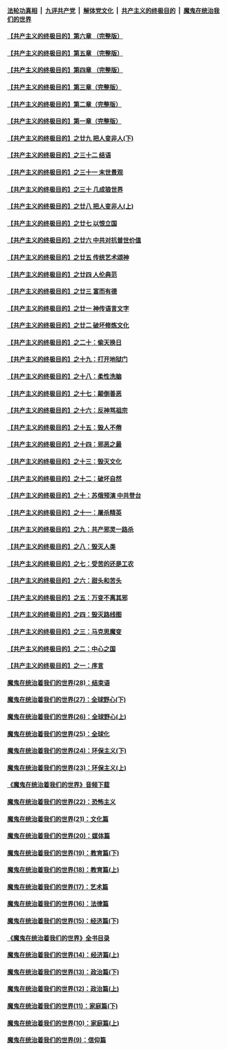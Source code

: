 

####  [法轮功真相](../../../../basic/blob/master/README.md?t=04222031) &nbsp;|&nbsp; [九评共产党](../../../../9ping.md/blob/master/README.md?t=04222031) &nbsp;|&nbsp; [解体党文化](../../../../jtdwh.md/blob/master/README.md?t=04222031)  &nbsp;|&nbsp; [共产主义的终极目的](../../../../gczydzjmd.md/blob/master/README.md?t=04222031) &nbsp;|&nbsp; [魔鬼在统治我们的世界](../../../../mgztzwmdsj.md/blob/master/README.md?t=04222031) 

#### [【共产主义的终极目的】第六章 （完整版）](../pages/nsc422/n11428913.md?t=04222031) 

#### [【共产主义的终极目的】第五章 （完整版）](../pages/nsc422/n11428912.md?t=04222031) 

#### [【共产主义的终极目的】第四章 （完整版）](../pages/nsc422/n11428907.md?t=04222031) 

#### [【共产主义的终极目的】第三章（完整版）](../pages/nsc422/n11428848.md?t=04222031) 

#### [【共产主义的终极目的】第二章（完整版）](../pages/nsc422/n11428831.md?t=04222031) 

#### [【共产主义的终极目的】第一章（完整版）](../pages/nsc422/n11417651.md?t=04222031) 

#### [【共产主义的终极目的】之廿九 把人变非人(下)](../pages/nsc422/n11344140.md?t=04222031) 

#### [【共产主义的终极目的】之三十二 结语](../pages/nsc422/n11360535.md?t=04222031) 

#### [【共产主义的终极目的】之三十一 末世景观](../pages/nsc422/n11351129.md?t=04222031) 

#### [【共产主义的终极目的】之三十 几成狼世界](../pages/nsc422/n11348280.md?t=04222031) 

#### [【共产主义的终极目的】之廿八 把人变非人(上)](../pages/nsc422/n11340492.md?t=04222031) 

#### [【共产主义的终极目的】之廿七 以恨立国](../pages/nsc422/n11336944.md?t=04222031) 

#### [【共产主义的终极目的】之廿六 中共对抗普世价值](../pages/nsc422/n11324785.md?t=04222031) 

#### [【共产主义的终极目的】之廿五 传统艺术颂神](../pages/nsc422/n11296396.md?t=04222031) 

#### [【共产主义的终极目的】之廿四 人伦典范](../pages/nsc422/n11296397.md?t=04222031) 

#### [【共产主义的终极目的】之廿三 富而有德](../pages/nsc422/n11283598.md?t=04222031) 

#### [【共产主义的终极目的】之廿一 神传语言文字](../pages/nsc422/n11263265.md?t=04222031) 

#### [【共产主义的终极目的】之廿二 破坏修炼文化](../pages/nsc422/n11245728.md?t=04222031) 

#### [【共产主义的终极目的】之二十：偷天换日](../pages/nsc422/n11238846.md?t=04222031) 

#### [【共产主义的终极目的】之十九：打开地狱门](../pages/nsc422/n11206376.md?t=04222031) 

#### [【共产主义的终极目的】之十八：柔性洗脑](../pages/nsc422/n11199994.md?t=04222031) 

#### [【共产主义的终极目的】之十七：颠倒善恶](../pages/nsc422/n11179782.md?t=04222031) 

#### [【共产主义的终极目的】之十六：反神骂祖宗](../pages/nsc422/n11166798.md?t=04222031) 

#### [【共产主义的终极目的】之十五：毁人不倦](../pages/nsc422/n11166792.md?t=04222031) 

#### [【共产主义的终极目的】之十四：邪恶之最](../pages/nsc422/n11150249.md?t=04222031) 

#### [【共产主义的终极目的】之十三：毁灭文化](../pages/nsc422/n11135227.md?t=04222031) 

#### [【共产主义的终极目的】之十二：破坏自然](../pages/nsc422/n11135214.md?t=04222031) 

#### [【共产主义的终极目的】之十：苏俄预演 中共登台](../pages/nsc422/n11118424.md?t=04222031) 

#### [【共产主义的终极目的】之十一：屠杀精英](../pages/nsc422/n11118442.md?t=04222031) 

#### [【共产主义的终极目的】之九：共产邪灵一路杀](../pages/nsc422/n11114139.md?t=04222031) 

#### [【共产主义的终极目的】之八：毁灭人类](../pages/nsc422/n11108503.md?t=04222031) 

#### [【共产主义的终极目的】之七：受苦的还是工农](../pages/nsc422/n11101809.md?t=04222031) 

#### [【共产主义的终极目的】之六：甜头和苦头](../pages/nsc422/n11096971.md?t=04222031) 

#### [【共产主义的终极目的】之五：万变不离其邪](../pages/nsc422/n11091285.md?t=04222031) 

#### [【共产主义的终极目的】之四：毁灭路线图](../pages/nsc422/n11086284.md?t=04222031) 

#### [【共产主义的终极目的】之三：马克思魔变](../pages/nsc422/n11061941.md?t=04222031) 

#### [【共产主义的终极目的】之二：中心之国](../pages/nsc422/n11047728.md?t=04222031) 

#### [【共产主义的终极目的】之一：序言](../pages/nsc422/n11086077.md?t=04222031) 

#### [魔鬼在统治着我们的世界(28)：结束语](../pages/nsc422/n10936246.md?t=04222031) 

#### [魔鬼在统治着我们的世界(27)：全球野心(下)](../pages/nsc422/n10928319.md?t=04222031) 

#### [魔鬼在统治着我们的世界(26)：全球野心(上)](../pages/nsc422/n10900318.md?t=04222031) 

#### [魔鬼在统治着我们的世界(25)：全球化](../pages/nsc422/n10788205.md?t=04222031) 

#### [魔鬼在统治着我们的世界(24)：环保主义(下)](../pages/nsc422/n10695307.md?t=04222031) 

#### [魔鬼在统治着我们的世界(23)：环保主义(上)](../pages/nsc422/n10688613.md?t=04222031) 

#### [《魔鬼在统治着我们的世界》音频下载](../pages/nsc422/n10635553.md?t=04222031) 

#### [魔鬼在统治着我们的世界(22)：恐怖主义](../pages/nsc422/n10614727.md?t=04222031) 

#### [魔鬼在统治着我们的世界(21)：文化篇](../pages/nsc422/n10597706.md?t=04222031) 

#### [魔鬼在统治着我们的世界(20)：媒体篇](../pages/nsc422/n10586579.md?t=04222031) 

#### [魔鬼在统治着我们的世界(19)：教育篇(下)](../pages/nsc422/n10564808.md?t=04222031) 

#### [魔鬼在统治着我们的世界(18)：教育篇(上)](../pages/nsc422/n10526970.md?t=04222031) 

#### [魔鬼在统治着我们的世界(17)：艺术篇](../pages/nsc422/n10499093.md?t=04222031) 

#### [魔鬼在统治着我们的世界(16)：法律篇](../pages/nsc422/n10485969.md?t=04222031) 

#### [魔鬼在统治着我们的世界(15)：经济篇(下)](../pages/nsc422/n10469975.md?t=04222031) 

#### [《魔鬼在统治着我们的世界》全书目录](../pages/nsc422/n10464261.md?t=04222031) 

#### [魔鬼在统治着我们的世界(14)：经济篇(上)](../pages/nsc422/n10457370.md?t=04222031) 

#### [魔鬼在统治着我们的世界(13)：政治篇(下)](../pages/nsc422/n10448270.md?t=04222031) 

#### [魔鬼在统治着我们的世界(12)：政治篇(上)](../pages/nsc422/n10444576.md?t=04222031) 

#### [魔鬼在统治着我们的世界(11)：家庭篇(下)](../pages/nsc422/n10440961.md?t=04222031) 

#### [魔鬼在统治着我们的世界(10)：家庭篇(上)](../pages/nsc422/n10435448.md?t=04222031) 

#### [魔鬼在统治着我们的世界(9)：信仰篇](../pages/nsc422/n10432159.md?t=04222031) 

